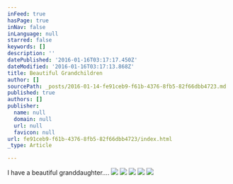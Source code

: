 ```yaml
---
inFeed: true
hasPage: true
inNav: false
inLanguage: null
starred: false
keywords: []
description: ''
datePublished: '2016-01-16T03:17:17.450Z'
dateModified: '2016-01-16T03:17:13.868Z'
title: Beautiful Grandchildren
author: []
sourcePath: _posts/2016-01-14-fe91ceb9-f61b-4376-8fb5-82f66dbb4723.md
published: true
authors: []
publisher:
  name: null
  domain: null
  url: null
  favicon: null
url: fe91ceb9-f61b-4376-8fb5-82f66dbb4723/index.html
_type: Article

---
```

I have a beautiful granddaughter....
![](https://the-grid-user-content.s3-us-west-2.amazonaws.com/28aa3db8-7897-442f-80c9-0e2b421a496f.jpg)
![](https://the-grid-user-content.s3-us-west-2.amazonaws.com/dbc02354-4251-4056-ba6c-36423421a59b.jpg)
![](https://the-grid-user-content.s3-us-west-2.amazonaws.com/2b43c561-fea9-4500-93d3-98b0e27c5ec7.jpg)
![](https://the-grid-user-content.s3-us-west-2.amazonaws.com/abb7720b-90a7-4a6f-8b21-b7fdc37bc863.jpg)
![](https://the-grid-user-content.s3-us-west-2.amazonaws.com/638a8836-8d4d-469d-a657-dbda6243eb84.jpg)